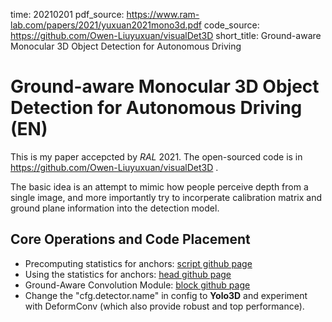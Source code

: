 time: 20210201
pdf_source: https://www.ram-lab.com/papers/2021/yuxuan2021mono3d.pdf
code_source: https://github.com/Owen-Liuyuxuan/visualDet3D
short_title: Ground-aware Monocular 3D Object Detection for Autonomous Driving

# Ground-aware Monocular 3D Object Detection for Autonomous Driving (EN)
This is my paper accepcted by *RAL* 2021. The open-sourced code is in https://github.com/Owen-Liuyuxuan/visualDet3D .

The basic idea is an attempt to mimic how people perceive depth from a single image, and more importantly try to incorperate calibration matrix and ground plane information into the detection model.

## Core Operations and Code Placement

- Precomputing statistics for anchors: [script github page](https://github.com/Owen-Liuyuxuan/visualDet3D/blob/master/scripts/imdb_precompute_3d.py)
- Using the statistics for anchors: [head github page](https://github.com/Owen-Liuyuxuan/visualDet3D/blob/master/visualDet3D/networks/heads/detection_3d_head.py)
- Ground-Aware Convolution Module: [block github page](https://github.com/Owen-Liuyuxuan/visualDet3D/blob/master/visualDet3D/networks/lib/look_ground.py)
- Change the "cfg.detector.name" in config to **Yolo3D** and experiment with DeformConv (which also provide robust and top performance). 
